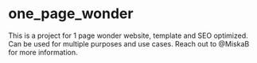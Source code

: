 # one_page_wonder
This is a project for 1 page wonder website, template and SEO optimized. Can be used for multiple purposes and use cases.
Reach out to @MiskaB for more information.
